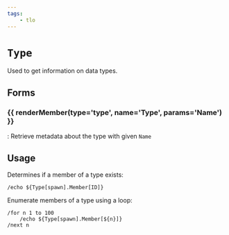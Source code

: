 ```yaml
---
tags:
    - tlo
---
```

# `Type`

Used to get information on data types.

## Forms

### {{ renderMember(type='type', name='Type', params='Name') }}

:   Retrieve metadata about the type with given `Name`


## Usage

Determines if a member of a type exists:

```
/echo ${Type[spawn].Member[ID]}
```

Enumerate members of a type using a loop:

```
/for n 1 to 100
    /echo ${Type[spawn].Member[${n}]}
/next n
```

[type]: ../data-types/datatype-type.md
